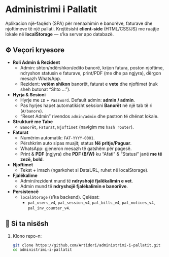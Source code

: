 # Administrimi i Pallatit

Aplikacion një-faqësh (SPA) për menaxhimin e banorëve, faturave dhe njoftimeve të një pallati. Krejtësisht **client-side** (HTML/CSS/JS) me ruajtje lokale në **localStorage** — s’ka server apo databazë.

## ⚙️ Veçori kryesore

- **Roli Admin & Rezident**
  - Admin: shton/ndërshkon/edito banorë, krijon fatura, poston njoftime, ndryshon statusin e faturave, print/PDF (me dhe pa ngjyra), dërgon mesazh WhatsApp.
  - Rezident: **vetëm shikon** banorët, faturat e **vete** dhe njoftimet (nuk sheh butonat “Shto …”).
- **Hyrja & Sesioni**
  - Hyrje me `ID` + `Password`. Default admin: **admin / admin**.
  - Pas hyrjes hapet automatikisht seksioni **Banorët** në një tab të ri (`#/banore`).
  - “Reset Admin” rivendos `admin/admin` dhe pastron të dhënat lokale.
- **Strukturë me Tabe**
  - `Banorët`, `Faturat`, `Njoftimet` (navigim me `hash router`).
- **Faturat**
  - Numërim automatik: `FAT-YYYY-0001`.
  - Përshkrim auto sipas muajit; status **Në pritje/Paguar**.
  - WhatsApp: gjeneron mesazh të gatshëm për pagesë.
  - Print & **PDF** (ngjyra) dhe **PDF (B/W)** ku “Afati” & “Statusi” janë **me të zezë, bold**.
- **Njoftimet**
  - Tekst + imazh (ngarkohet si DataURL, ruhet në localStorage).
- **Fjalëkalime**
  - Admin/rezident mund të **ndryshojë fjalëkalimin e vet**.
  - Admin mund të **ndryshojë fjalëkalimin e banorëve**.
- **Persistencë**
  - `localStorage` (s’ka backend). Çelësat:
    - `pal_users_v4`, `pal_session_v4`, `pal_bills_v4`, `pal_notices_v4`, `pal_inv_counter_v4`.

## 🚀 Si ta nisësh

1. Klono repo-n:
   ```bash
   git clone https://github.com/Artidori/administrimi-i-pallatit.git
   cd administrimi-i-pallatit
